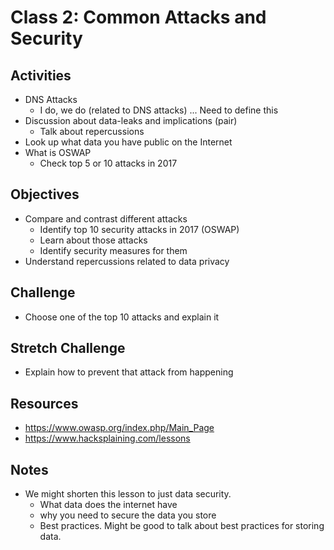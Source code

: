 
# Class 2: Common Attacks and Security

## Activities
  - DNS Attacks
    - I do, we do (related to DNS attacks) ... Need to define this
  - Discussion about data-leaks and implications (pair)
    - Talk about repercussions
  - Look up what data you have public on the Internet
  - What is OSWAP
    - Check top 5 or 10 attacks in 2017

## Objectives
  - Compare and contrast different attacks
     - Identify top 10 security attacks in 2017 (OSWAP)
     - Learn about those attacks
     - Identify security measures for them
  - Understand repercussions related to data privacy

## Challenge
  - Choose one of the top 10 attacks and explain it

## Stretch Challenge
  - Explain how to prevent that attack from happening

## Resources
  - https://www.owasp.org/index.php/Main_Page
  - https://www.hacksplaining.com/lessons

## Notes

- We might shorten this lesson to just data security.
  - What data does the internet have
  - why you need to secure the data you store
  - Best practices. Might be good to talk about best practices for storing data.
